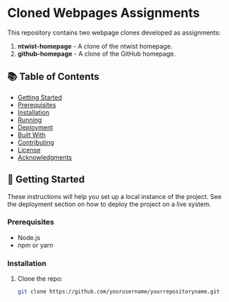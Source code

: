 # Cloned Webpages Assignments

This repository contains two webpage clones developed as assignments:

1. **ntwist-homepage** - A clone of the ntwist homepage.
2. **github-homepage** - A clone of the GitHub homepage.

## 📚 Table of Contents

- [Getting Started](#getting-started)
- [Prerequisites](#prerequisites)
- [Installation](#installation)
- [Running](#running)
- [Deployment](#deployment)
- [Built With](#built-with)
- [Contributing](#contributing)
- [License](#license)
- [Acknowledgments](#acknowledgments)

## 🚀 Getting Started

These instructions will help you set up a local instance of the project. See the deployment section on how to deploy the project on a live system.

### Prerequisites

- Node.js
- npm or yarn

### Installation

1. Clone the repo:
   ```bash
   git clone https://github.com/yourusername/yourrepositoryname.git
